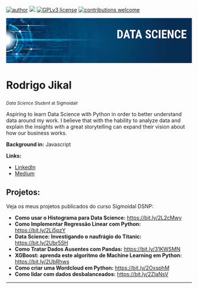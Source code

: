 [![author](https://img.shields.io/badge/author-rodrigojikal-red.svg)](https://www.linkedin.com/in/rodrigo-jikal) [![](https://img.shields.io/badge/python-3.7+-blue.svg)](https://www.python.org/downloads/release/python-365/) [![GPLv3 license](https://img.shields.io/badge/License-GPLv3-blue.svg)](http://perso.crans.org/besson/LICENSE.html) [![contributions welcome](https://img.shields.io/badge/contributions-welcome-brightgreen.svg?style=flat)](https://github.com/carlosfab/data_science/issues)

<p align="center">
  <img src="datascience_banner.png" >
</p>

# Rodrigo Jikal
<sub>*Data Science Student* at Sigmoidalr</sub>

Aspiring to learn Data Science with Python in order to better understand data around my work. I believe that with the hability to analyze data and explain the insights with a great storytelling can expand their vision about how our business works.  

**Background in:** Javascript

**Links:**
* [LinkedIn](https://www.linkedin.com/in/rodrigo-jikal)
* [Medium](https://medium.com/@jikalrodrigo)


## Projetos:
Veja os meus projetos publicados do curso Sigmoidal DSNP:

* **Como usar o Histograma para Data Science:** https://bit.ly/2L2cMwy
* **Como Implementar Regressão Linear com Python:** https://bit.ly/2Li5pzY
* **Data Science: Investigando o naufrágio do Titanic:** https://bit.ly/2Ubr5SH
* **Como Tratar Dados Ausentes com Pandas:** https://bit.ly/31KWSMN
* **XGBoost: aprenda este algoritmo de Machine Learning em Python:** https://bit.ly/2UbRhws
* **Como criar uma Wordcloud em Python:** https://bit.ly/2OxsphM
* **Como lidar com dados desbalanceados:** https://bit.ly/2ZlaNsV

---


